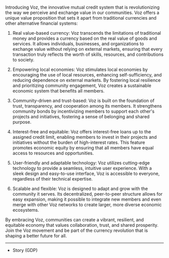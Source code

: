 
Introducing Voz, the innovative mutual credit system that is revolutionizing the way we perceive and exchange value in our communities. Voz offers a unique value proposition that sets it apart from traditional currencies and other alternative financial systems:

1. Real value-based currency: Voz transcends the limitations of traditional money and provides a currency based on the real value of goods and services. It allows individuals, businesses, and organizations to exchange value without relying on external markets, ensuring that every transaction truly reflects the worth of skills, resources, and contributions to society.

2. Empowering local economies: Voz stimulates local economies by encouraging the use of local resources, enhancing self-sufficiency, and reducing dependence on external markets. By fostering local resilience and prioritizing community engagement, Voz creates a sustainable economic system that benefits all members.

3. Community-driven and trust-based: Voz is built on the foundation of trust, transparency, and cooperation among its members. It strengthens community bonds by incentivizing members to support each other's projects and initiatives, fostering a sense of belonging and shared purpose.

4. Interest-free and equitable: Voz offers interest-free loans up to the assigned credit limit, enabling members to invest in their projects and initiatives without the burden of high-interest rates. This feature promotes economic equity by ensuring that all members have equal access to resources and opportunities.

5. User-friendly and adaptable technology: Voz utilizes cutting-edge technology to provide a seamless, intuitive user experience. With a sleek design and easy-to-use interface, Voz is accessible to everyone, regardless of their technical expertise.

6. Scalable and flexible: Voz is designed to adapt and grow with the community it serves. Its decentralized, peer-to-peer structure allows for easy expansion, making it possible to integrate new members and even merge with other Voz networks to create larger, more diverse economic ecosystems.

By embracing Voz, communities can create a vibrant, resilient, and equitable economy that values collaboration, trust, and shared prosperity. Join the Voz movement and be part of the currency revolution that is shaping a better future for all.


---

- Story (GDP)